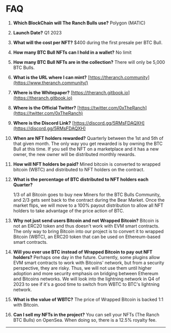 # FAQ



1. **Which BlockChain will The Ranch Bulls use?** Polygon (MATIC)
2. **Launch Date?** Q1 2023
3. **What will the cost per NFT?** $400 during the first presale per BTC Bull.&#x20;
4. **How many BTC Bull NFTs can I hold in a wallet?** No limit&#x20;
5. **How many BTC Bull NFTs are in the collection?** There will only be 5,000 BTC Bulls.
6. **What is the URL where I can mint?** [https://theranch.community](https://www.theranch.community/)
7. **Where is the Whitepaper?** [https://theranch.gitbook.io](https://theranch.gitbook.io)
8. **Where is the Official Twitter?** [https://twitter.com/0xTheRanch](https://twitter.com/0xTheRanch)
9. **Where is the Discord Link?** [https://discord.gg/5RMsFDAQXH](https://discord.gg/5RMsFDAQXH)
10. **When are NFT holders rewarded?** Quarterly between the 1st and 5th of that given month. The only way you get rewarded is by owning the BTC Bull at this time. If you sell the NFT on a marketplace and it has a new owner, the new owner will be distributed monthly rewards.&#x20;
11. **How will NFT holders be paid?** Mined bitcoin is converted to wrapped bitcoin (WBTC) and distributed to NFT holders on the contract. &#x20;
12. **What is the percentage of BTC distributed to NFT holders each Quarter?**&#x20;

    1/3 of all Bitcoin goes to buy new Miners for the BTC Bulls Community, and 2/3 gets sent back to the contract during the Bear Market. Once the market flips, we will move to a 100% payout distribution to allow all NFT holders to take advantage of the price action of BTC.  &#x20;
13. **Why not just send users Bitcoin and not Wrapped Bitcoin?** Bitcoin is not an ERC20 token and thus doesn't work with EVM smart contracts. The only way to bring Bitcoin into our project is to convert it to wrapped Bitcoin (WBTC), an ERC20 token that can be used on Ethereum-based smart contracts.&#x20;
14. **Will you ever use BTC instead of Wrapped Bitcoin to pay out NFT holders?** Perhaps one day in the future. Currently, some plugins allow EVM smart contracts to work with Bitcoins' network, but from a security perspective, they are risky. Thus, we will not use them until higher adoption and more security emphasis on bridging between Ethereum and Bitcoins networks. We will look into the lightning network in Q4 of 2023 to see if it's a good time to switch from WBTC to BTC's lightning network.
15. **What is the value of WBTC?** The price of Wrapped Bitcoin is backed 1:1 with Bitcoin.&#x20;
16. **Can I sell my NFTs in the project?** You can sell your NFTs (The Ranch BTC Bulls) on OpenSea. When doing so, there is a 12.5% royalty fee. &#x20;



****
